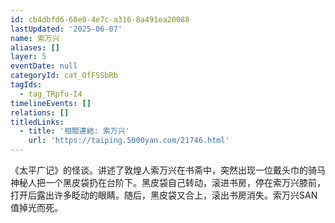 ```yaml
---
id: cb4dbfd6-68e0-4e7c-a316-8a491ea20088
lastUpdated: '2025-06-07'
name: 索万兴
aliases: []
layer: 5
eventDate: null
categoryId: cat_OfFSSbRb
tagIds:
  - tag_TRpfu-I4
timelineEvents: []
relations: []
titledLinks:
  - title: '相關連結: 索万兴'
    url: 'https://taiping.5000yan.com/21746.html'
---
```

《太平广记》的怪谈。讲述了敦煌人索万兴在书斋中，突然出现一位戴头巾的骑马神秘人把一个黑皮袋扔在台阶下。黑皮袋自己转动，滚进书房，停在索万兴膝前，打开后露出许多眨动的眼睛。随后，黑皮袋又合上，滚出书房消失。索万兴SAN值掉光而死。
